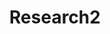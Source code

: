 ---
layout: page
permalink: /research/
title: Research2
tags: [research]
modified: 15-09-2020
comments: false
---